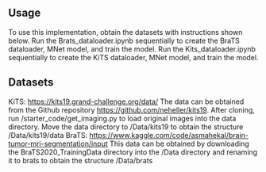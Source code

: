## Usage
To use this implementation, obtain the datasets with instructions shown below.
Run the Brats_dataloader.ipynb sequentially to create the BraTS dataloader, MNet model, and train the model.
Run the Kits_dataloader.ipynb sequentially to create the KiTS dataloader, MNet model, and train the model.


## Datasets
KiTS: https://kits19.grand-challenge.org/data/
The data can be obtained from the Github repository https://github.com/neheller/kits19. After cloning, run /starter_code/get_imaging.py to load original images into the data directory. Move the data directory to /Data/kits19 to obtain the structure /Data/kits19/data
BraTS: https://www.kaggle.com/code/asmahekal/brain-tumor-mri-segmentation/input
This data can be obtained by downloading the BraTS2020_TrainingData directory into the /Data directory and renaming it to brats to obtain the structure /Data/brats
